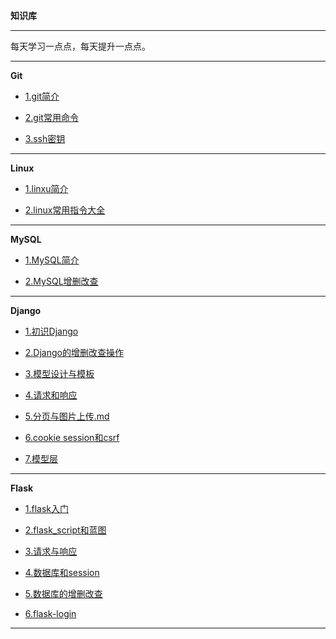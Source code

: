 **知识库**

---

每天学习一点点，每天提升一点点。

---

**Git**

- [1.git简介](/git/git简介.md)

- [2.git常用命令](/git/git常用指令.md)

- [3.ssh密钥](/git/ssh密钥.md)

---

**Linux**

- [1.linxu简介](/linux/linux简介.md)

- [2.linux常用指令大全](/linux/linux指令.md)

---

**MySQL**

- [1.MySQL简介](/mysql/MySQL简介.md)

- [2.MySQL增删改查](/mysql/mysql增删改查.md)

---

**Django**

- [1.初识Django](/django/初识django.md)

- [2.Django的增删改查操作](/django/增删改查操作.md)

- [3.模型设计与模板](/django/模型设计与模板.md)

- [4.请求和响应](/django/请求与响应.md)

- [5.分页与图片上传.md](/django/分页与图片上传.md)

- [6.cookie session和csrf](/django/cookie和session和csrf.md)

- [7.模型层](/django/django模型层.md)

---



**Flask**

- [1.flask入门](/flask/flask-login.md)

- [2.flask_script和蓝图](/flask/蓝图.md)

- [3.请求与响应](/flask/请求与响应.md)

- [4.数据库和session](/flask/数据库和session.md)

- [5.数据库的增删改查](/flask/数据库增删改查.md)

- [6.flask-login](/flask/flask-login.md)


---
